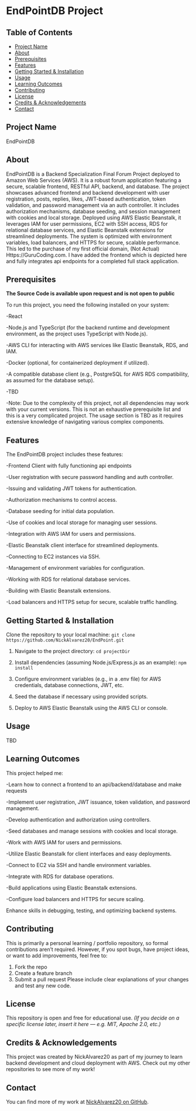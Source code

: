 # EndPointDB Project
## Table of Contents
- [Project Name](#project-name)
- [About](#about)
- [Prerequisites](#prerequisites)
- [Features](#features)
- [Getting Started & Installation](#getting-started--installation)
- [Usage](#usage)
- [Learning Outcomes](#learning-outcomes)
- [Contributing](#contributing)
- [License](#license)
- [Credits & Acknowledgements](#credits--acknowledgements)
- [Contact](#contact)
## Project Name
EndPointDB
## About
EndPointDB is a Backend Specialization Final Forum Project deployed to Amazon Web Services (AWS). It is a robust forum application featuring a secure, scalable frontend, RESTful API, backend, and database. The project showcases advanced frontend and backend development with user registration, posts, replies, likes, JWT-based authentication, token validation, and password management via an auth controller. It includes authorization mechanisms, database seeding, and session management with cookies and local storage. Deployed using AWS Elastic Beanstalk, it leverages IAM for user permissions, EC2 with SSH access, RDS for relational database services, and Elastic Beanstalk extensions for streamlined deployments. The system is optimized with environment variables, load balancers, and HTTPS for secure, scalable performance. This led to the purchase of my first official domain, (Not Actual) Https://GuruCoding.com. I have added the frontend which is depicted here and fully integrates api endpoints for a completed full stack application.
## Prerequisites

**The Source Code is available upon request and is not open to public**

To run this project, you need the following installed on your system:

-React

-Node.js and TypeScript (for the backend runtime and development environment, as the project uses TypeScript with Node.js).

-AWS CLI for interacting with AWS services like Elastic Beanstalk, RDS, and IAM.

-Docker (optional, for containerized deployment if utilized).

-A compatible database client (e.g., PostgreSQL for AWS RDS compatibility, as assumed for the database setup).

-TBD

-Note: Due to the complexity of this project, not all dependencies may work with your current versions. This is not an exhaustive prerequisite list and this is a very complicated project. The usage section is TBD as it requires extensive knowledge of navigating various complex components. 

## Features
The EndPointDB project includes these features:

-Frontend Client with fully functioning api endpoints

-User registration with secure password handling and auth controller.

-Issuing and validating JWT tokens for authentication.

-Authorization mechanisms to control access.

-Database seeding for initial data population.

-Use of cookies and local storage for managing user sessions.

-Integration with AWS IAM for users and permissions.

-Elastic Beanstalk client interface for streamlined deployments.

-Connecting to EC2 instances via SSH.

-Management of environment variables for configuration.

-Working with RDS for relational database services.

-Building with Elastic Beanstalk extensions.

-Load balancers and HTTPS setup for secure, scalable traffic handling.

## Getting Started & Installation
Clone the repository to your local machine:
`git clone https://github.com/NickAlvarez20/EndPoint.git`

1. Navigate to the project directory:
`cd projectDir`
2. Install dependencies (assuming Node.js/Express.js as an example):
`npm install`

3. Configure environment variables (e.g., in a .env file) for AWS credentials, database connections, JWT, etc.

4. Seed the database if necessary using provided scripts.

5. Deploy to AWS Elastic Beanstalk using the AWS CLI or console.

## Usage
TBD

## Learning Outcomes
This project helped me:

-Learn how to connect a frontend to an api/backend/database and make requests

-Implement user registration, JWT issuance, token validation, and password management.

-Develop authentication and authorization using controllers.

-Seed databases and manage sessions with cookies and local storage.

-Work with AWS IAM for users and permissions.

-Utilize Elastic Beanstalk for client interfaces and easy deployments.

-Connect to EC2 via SSH and handle environment variables.

-Integrate with RDS for database operations.

-Build applications using Elastic Beanstalk extensions.

-Configure load balancers and HTTPS for secure scaling.

Enhance skills in debugging, testing, and optimizing backend systems.
## Contributing
This is primarily a personal learning / portfolio repository, so formal contributions aren’t required. However, if you spot bugs, have project ideas, or want to add improvements, feel free to:
1. Fork the repo
2. Create a feature branch
3. Submit a pull request Please include clear explanations of your changes and test any new code.
## License
This repository is open and free for educational use.
*(If you decide on a specific license later, insert it here — e.g. MIT, Apache 2.0, etc.)*
## Credits & Acknowledgements
This project was created by NickAlvarez20 as part of my journey to learn backend development and cloud deployment with AWS. Check out my other repositories to see more of my work!
## Contact
You can find more of my work at [NickAlvarez20 on GitHub](https://github.com/NickAlvarez20).
